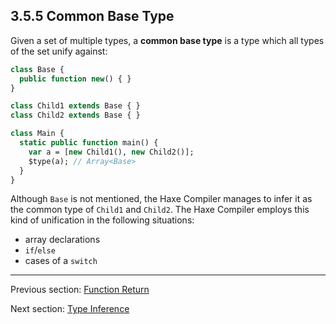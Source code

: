 ## 3.5.5 Common Base Type

Given a set of multiple types, a **common base type** is a type which all types of the set unify against:

```haxe
class Base {
  public function new() { }
}

class Child1 extends Base { }
class Child2 extends Base { }

class Main {
  static public function main() {
    var a = [new Child1(), new Child2()];
    $type(a); // Array<Base>
  }
}
```
Although `Base` is not mentioned, the Haxe Compiler manages to infer it as the common type of `Child1` and `Child2`. The Haxe Compiler employs this kind of unification in the following situations:

* array declarations
* `if`/`else`
* cases of a `switch`

---

Previous section: [Function Return](type-system-unification-function-return.md)

Next section: [Type Inference](type-system-type-inference.md)